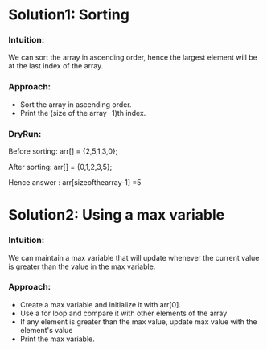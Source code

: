 # Solution1: Sorting

### Intuition:

We can sort the array in ascending order, hence the largest element will be at the last index of the array. 

### Approach: 

-   Sort the array in ascending order.
-   Print the (size of the array -1)th index.

### DryRun: 

Before sorting: arr[] = {2,5,1,3,0};

After sorting: arr[] = {0,1,2,3,5};

Hence answer : arr[sizeofthearray-1] =5


# Solution2: Using a max variable

### Intuition:

We can maintain a max variable that will update whenever the current value is greater than the value in the max variable.

### Approach: 

-   Create a max variable and initialize it with arr[0].
-   Use a for loop and compare it with other elements of the array
-   If any element is greater than the max value, update max value with the element's value
-   Print the max variable.